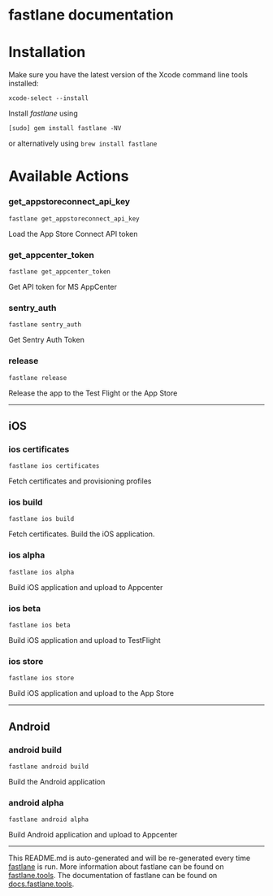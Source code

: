 fastlane documentation
================
# Installation

Make sure you have the latest version of the Xcode command line tools installed:

```
xcode-select --install
```

Install _fastlane_ using
```
[sudo] gem install fastlane -NV
```
or alternatively using `brew install fastlane`

# Available Actions
### get_appstoreconnect_api_key
```
fastlane get_appstoreconnect_api_key
```
Load the App Store Connect API token
### get_appcenter_token
```
fastlane get_appcenter_token
```
Get API token for MS AppCenter
### sentry_auth
```
fastlane sentry_auth
```
Get Sentry Auth Token
### release
```
fastlane release
```
Release the app to the Test Flight or the App Store

----

## iOS
### ios certificates
```
fastlane ios certificates
```
Fetch certificates and provisioning profiles
### ios build
```
fastlane ios build
```
Fetch certificates. Build the iOS application.
### ios alpha
```
fastlane ios alpha
```
Build iOS application and upload to Appcenter
### ios beta
```
fastlane ios beta
```
Build iOS application and upload to TestFlight
### ios store
```
fastlane ios store
```
Build iOS application and upload to the App Store

----

## Android
### android build
```
fastlane android build
```
Build the Android application
### android alpha
```
fastlane android alpha
```
Build Android application and upload to Appcenter

----

This README.md is auto-generated and will be re-generated every time [fastlane](https://fastlane.tools) is run.
More information about fastlane can be found on [fastlane.tools](https://fastlane.tools).
The documentation of fastlane can be found on [docs.fastlane.tools](https://docs.fastlane.tools).
